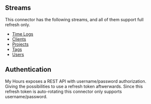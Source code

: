## Streams

This connector has the following streams, and all of them support full refresh only.

* [Time Logs](https://documenter.getpostman.com/view/8879268/TVmV4YYU#a023832e-c39d-4cff-a639-d673fb8846c1)
* [Clients](https://documenter.getpostman.com/view/8879268/TVmV4YYU#79916508-c2ba-4ed4-9d97-bbb769687c11)
* [Projects](https://documenter.getpostman.com/view/8879268/TVmV4YYU#64fa3d61-a785-4727-bd33-f549b987c7b2)
* [Tags](https://documenter.getpostman.com/view/8879268/TVmV4YYU#a7ef468e-120b-40de-ad52-79e9d485f688)
* [Users](https://documenter.getpostman.com/view/8879268/TVmV4YYU#da5fa9cc-f337-4888-bf18-21e68a07ee3d)

## Authentication

My Hours exposes a REST API with username/password authorization. Giving the possibilities to use a refresh token aftwerwards. Since this refresh token is auto-rotating this connector only supports username/password.
